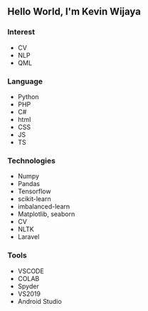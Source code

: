 ## Hello World, I'm Kevin Wijaya

### Interest
* CV
* NLP
* QML

### Language
* Python
* PHP
* C#
* html
* CSS
* JS
* TS

### Technologies
* Numpy 
* Pandas
* Tensorflow
* scikit-learn
* imbalanced-learn
* Matplotlib, seaborn
* CV
* NLTK
* Laravel

### Tools
* VSCODE 
* COLAB
* Spyder
* VS2019
* Android Studio
